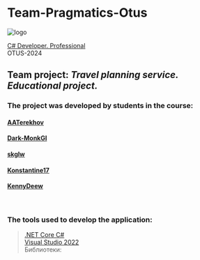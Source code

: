 # Team-Pragmatics-Otus
![logo](https://otus.ru/_next/static/images/img/logo2022_without_text-ad6a01e8608432b9967c441a0f4760b4.svg)

[C# Developer. Professional](https://otus.ru/lessons/csharp-professional/) <br/>
OTUS-2024

## Team project: ***Travel planning service.  Educational project.***

### The project was developed by students in the course: <br/>

#### [AATerekhov](https://github.com/AATerekhov) <br/>
#### [Dark-MonkGI](https://github.com/Dark-MonkGI) <br/>
#### [skglw ](https://github.com/skglw) <br/>
#### [Konstantine17](https://github.com/Konstantine17) <br/>
#### [KennyDeew](https://github.com/KennyDeew) <br/>


<br/>

### The tools used to develop the application: <br/>
> [.NET Core C#](https://learn.microsoft.com/ru-ru/dotnet/core/introduction) <br/>
> [Visual Studio 2022](https://visualstudio.microsoft.com/ru/) <br/>
> Библиотеки: <br/>
